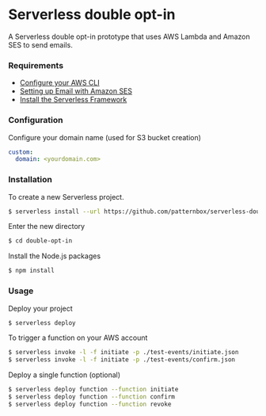 # Serverless double opt-in

A Serverless double opt-in prototype that uses AWS Lambda and Amazon SES to send emails.

### Requirements

- [Configure your AWS CLI](https://serverless.com/framework/docs/providers/aws/guide/credentials/)
- [Setting up Email with Amazon SES](https://docs.aws.amazon.com/ses/latest/DeveloperGuide/setting-up-email.html)
- [Install the Serverless Framework](https://serverless.com/framework/docs/providers/aws/guide/installation/)

### Configuration

Configure your domain name (used for S3 bucket creation)

```yaml
custom:
  domain: <yourdomain.com>
```

### Installation

To create a new Serverless project.

``` bash
$ serverless install --url https://github.com/patternbox/serverless-double-opt-in --name double-opt-in
```

Enter the new directory

``` bash
$ cd double-opt-in
```

Install the Node.js packages

``` bash
$ npm install
```

### Usage

Deploy your project

``` bash
$ serverless deploy
```


To trigger a function on your AWS account

``` bash
$ serverless invoke -l -f initiate -p ./test-events/initiate.json
$ serverless invoke -l -f initiate -p ./test-events/confirm.json
```

Deploy a single function (optional)

``` bash
$ serverless deploy function --function initiate
$ serverless deploy function --function confirm
$ serverless deploy function --function revoke
```

